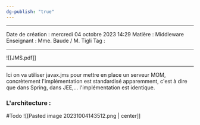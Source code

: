 ```yaml
---
dg-publish: "true"
---
```

 ---

 Date de création : mercredi 04 octobre 2023 14:29
 Matière : Middleware
 Enseignant : Mme. Baude / M. Tigli
 Tag :

---

![[JMS.pdf]] 

 ---

Ici on va utiliser javax.jms pour mettre en place un serveur MOM, concrètement l'implémentation est standardisé apparemment, c'est à dire que dans Spring, dans JEE,... l'implémentation est identique.

### L'architecture :
#Todo 
![[Pasted image 20231004143512.png | center]]

